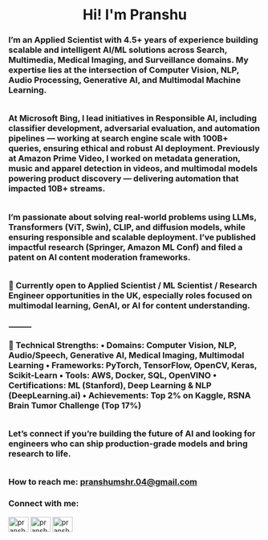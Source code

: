 <h1 align="center">Hi! I'm Pranshu </h1>
<h3 align="left">I’m an Applied Scientist with 4.5+ years of experience building scalable and intelligent AI/ML solutions across Search, Multimedia, Medical Imaging, and Surveillance domains. My expertise lies at the intersection of Computer Vision, NLP, Audio Processing, Generative AI, and Multimodal Machine Learning.
<br> <br>

At Microsoft Bing, I lead initiatives in Responsible AI, including classifier development, adversarial evaluation, and automation pipelines — working at search engine scale with 100B+ queries, ensuring ethical and robust AI deployment. Previously at Amazon Prime Video, I worked on metadata generation, music and apparel detection in videos, and multimodal models powering product discovery — delivering automation that impacted 10B+ streams.
<br> <br>

I’m passionate about solving real-world problems using LLMs, Transformers (ViT, Swin), CLIP, and diffusion models, while ensuring responsible and scalable deployment. I’ve published impactful research (Springer, Amazon ML Conf) and filed a patent on AI content moderation frameworks.
<br> <br>

📌 Currently open to Applied Scientist / ML Scientist / Research Engineer opportunities in the UK, especially roles focused on multimodal learning, GenAI, or AI for content understanding.
<br> <br>
⸻

🔧 Technical Strengths:
	•	Domains: Computer Vision, NLP, Audio/Speech, Generative AI, Medical Imaging, Multimodal Learning
	•	Frameworks: PyTorch, TensorFlow, OpenCV, Keras, Scikit-Learn
	•	Tools: AWS, Docker, SQL, OpenVINO
	•	Certifications: ML (Stanford), Deep Learning & NLP (DeepLearning.ai)
	•	Achievements: Top 2% on Kaggle, RSNA Brain Tumor Challenge (Top 17%)
 <br> <br>

Let’s connect if you’re building the future of AI and looking for engineers who can ship production-grade models and bring research to life.
<br> <br>

How to reach me: **pranshumshr.04@gmail.com**

<h3 align="left">Connect with me:</h3>
<p align="left">
<a href="https://linkedin.com/in/pranshu15" target="blank"><img align="center" src="https://github.com/rahuldkjain/github-profile-readme-generator/blob/master/src/images/icons/Social/linked-in-alt.svg" alt="pranshu97" height="30" width="40" /></a>
<a href="https://kaggle.com/pranshu15" target="blank"><img align="center" src="https://github.com/rahuldkjain/github-profile-readme-generator/blob/master/src/images/icons/Social/kaggle.svg" alt="pranshu97" height="30" width="40" /></a>
<a href="https://medium.com/@pranshumshr.04" target="blank"><img align="center" src="https://github.com/rahuldkjain/github-profile-readme-generator/blob/master/src/images/icons/Social/medium.svg" alt="pranshu97" height="30" width="40" /></a>
</p>
